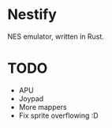 # Nestify
NES emulator, written in Rust.

# TODO
- APU
- Joypad
- More mappers
- Fix sprite overflowing :D
